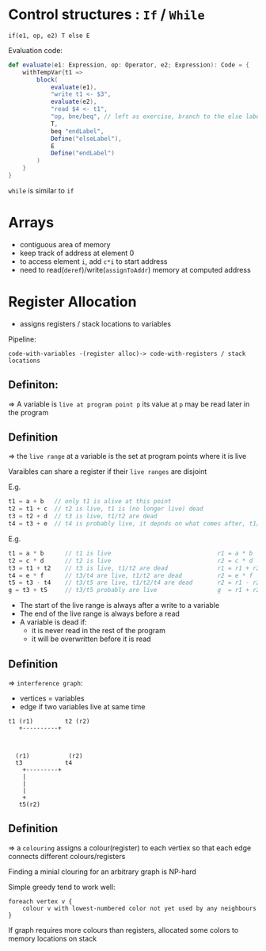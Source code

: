 # Control structures : `If` / `While`

```
if(e1, op, e2) T else E 
```

Evaluation code: 
``` Scala 
def evaluate(e1: Expression, op: Operator, e2; Expression): Code = {
    withTempVar{t1 => 
        block(
            evaluate(e1),
            "write t1 <- $3",
            evaluate(e2),
            "read $4 <- t1",
            "op, bne/beq", // left as exercise, branch to the else label
            T,
            beq "endLabel",
            Define("elseLabel"),
            E
            Define("endLabel")
        )
    }
}
```

`while` is similar to `if` 


# Arrays 
- contiguous area of memory 
- keep track of address at element 0 
- to access element `i`, add `c*i` to start address 
- need to read(`deref`)/write(`assignToAddr`) memory at computed address 


# Register Allocation 
- assigns registers / stack locations to variables 

Pipeline: 

`code-with-variables -(register alloc)-> code-with-registers / stack locations`

## Definiton: 
=> A variable is `live at program point p` its value at `p` may be read later in the program

## Definition 
=> the `live range` at a variable is the set at program points where it is live 

Varaibles can share a register if their `live ranges` are disjoint 

E.g.
``` Scala
t1 = a + b   // only t1 is alive at this point 
t2 = t1 + c  // t2 is live, t1 is (no longer live) dead 
t3 = t2 + d  // t3 is live, t1/t2 are dead
t4 = t3 + e  // t4 is probably live, it depnds on what comes after, t1/t2/t3 are dead
```

E.g.
``` Scala
t1 = a * b      // t1 is live                              r1 = a * b
t2 = c * d      // t2 is live                              r2 = c * d 
t3 = t1 + t2    // t3 is live, t1/t2 are dead              r1 = r1 + r2
t4 = e * f      // t3/t4 are live, t1/t2 are dead          r2 = e * f
t5 = t3 - t4    // t3/t5 are live, t1/t2/t4 are dead       r2 = r1 - r2
g = t3 + t5     // t3/t5 probably are live                 g  = r1 + r2
```
  
  
- The start of the live range is always after a write to a variable 
- The end of the live range is always before a read 
- A variable is dead if:
    - it is never read in the rest of the program 
    - it will be overwritten before it is read 

## Definition 
=> `interference graph`:
- vertices = variables 
- edge if two variables live at same time 
```
t1 (r1)         t2 (r2)
   +----------+



  (r1)           (r2)
  t3            t4
    +---------+
    |
    |
    |
    +
   t5(r2)
```

## Definition
=> a `colouring` assigns a colour(register) to each vertiex so that each edge connects different colours/registers 

Finding a minial clouring for an arbitrary graph is NP-hard 

Simple greedy tend to work well: 
``` 
foreach vertex v {
    colour v with lowest-numbered color not yet used by any neighbours 
}
```

If graph requires more colours than registers, allocated some colors to memory locations on stack 